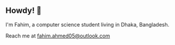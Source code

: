 ## Howdy! 🤠

I'm Fahim, a computer science student living in Dhaka, Bangladesh.

Reach me at fahim.ahmed05@outlook.com

<!---
fahim094/fahim094 is a ✨ special ✨ repository because its `README.md` (this file) appears on your GitHub profile.
You can click the Preview link to take a look at your changes.
--->
